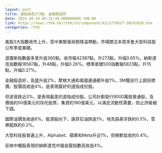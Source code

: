 ```yaml
---
layout: post
title: 道指高收273點　金融股造好
date: 2024-10-29 05:32:49.000000000 +08:00
link: https://news.rthk.hk/rthk/ch/component/k2/1776617-20241029.htm
categories: rthk
---
```


美股3大指數收市上升，受中東緊張局勢降溫帶動，市場關注本周多隻大型科技股公布季度業績。

道瓊斯指數最多曾升逾360點，收市報42387點，升273點，升幅0.65%。納斯達克指數報18567點，升48點，升幅0.26%。標準普爾500指數報5823點，升15點，升幅0.27%。

金融股造好，高盛升逾2%，摩根大通和美國運通都升逾1%。3M獲投行上調目標價，股價高收逾4%，是表現最好的道指成份股。

但波音跌近3%，是表現最差的道指成份股。公司計劃發行9000萬股普通股，及價值約50億美元的存托股票，集資約190億美元，以滿足流動性需要，防止評級被下調。

國際油價急挫逾6%，能源股向下，康菲石油跌逾1%，埃克森美孚跌約0.5%，雪佛龍跌約0.2%。

大型科技股普遍上升，Alphabet、蘋果和Meta升近1%，但微軟低收約0.4%。

反映中概股表現的納斯達克中國金龍指數高收逾4%。
